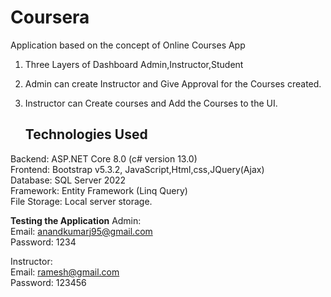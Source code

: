 # Coursera
Application based on the concept of Online Courses App
1. Three Layers of Dashboard Admin,Instructor,Student
2. Admin can create Instructor and Give Approval for the Courses created.
3. Instructor can Create courses and Add the Courses to the UI.

   ## Technologies Used
Backend: ASP.NET Core 8.0 (c# version 13.0) <br>
Frontend: Bootstrap  v5.3.2, JavaScript,Html,css,JQuery(Ajax) <br>
Database: SQL Server 2022 <br>
Framework: Entity Framework (Linq Query) <br>
File Storage: Local server storage. <br>

**Testing the Application**
Admin:<br>
Email: anandkumarj95@gmail.com<br>
Password: 1234<br>

Instructor:<br>
Email: ramesh@gmail.com<br>
Password: 123456<br>
